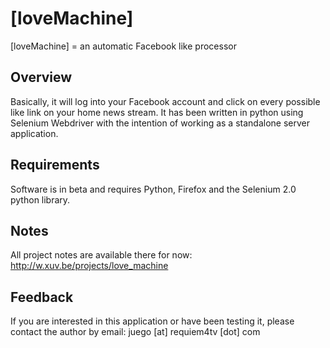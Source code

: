 # \[loveMachine\] 
\[loveMachine\] = an automatic Facebook like processor

## Overview
Basically, it will log into your Facebook account and click on every possible like link on your home news stream.
It has been written in python using Selenium Webdriver with the intention of working as a standalone server application.

## Requirements
Software is in beta and requires Python, Firefox and the Selenium 2.0 python library.

## Notes
All project notes are available there for now: <http://w.xuv.be/projects/love_machine>

## Feedback
If you are interested in this application or have been testing it, please contact the author by email: juego [at] requiem4tv [dot] com
